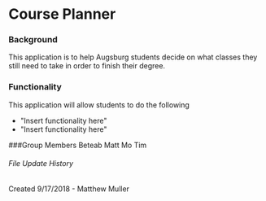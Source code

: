 # Course Planner


### Background
This application is to help Augsburg students decide on what classes they
still need to take in order to finish their degree. 

### Functionality

This application will allow students to do the following
* "Insert functionality here"
* "Insert functionality here"

###Group Members
Beteab
Matt
Mo
Tim
















###### File Update History
Created 9/17/2018 - Matthew Muller 
